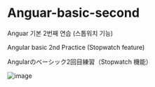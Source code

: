 # Anguar-basic-second

Anguar 기본 2번째 연습 (스톱워치 기능)

Angular basic 2nd Practice (Stopwatch feature)

Angularのベーシック2回目練習（Stopwatch 機能）

![image](https://github.com/jang-sw/Anguar-basic-second/assets/113086375/28b58543-8a3b-44e9-9dd1-e5aeb797b9ae)

